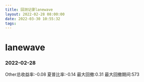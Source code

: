 ```yaml
---
title: 回测记录lanewave
layout: 2022-02-28 08:00:00
date: 2022-03-30 10:55:32
tags:
---
```


# lanewave



### 2022-02-28



Other总收益率:-0.08 夏普比率:-0.14 最大回撤:0.31 最大回撤期间:573
